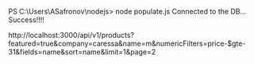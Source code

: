 PS C:\Users\ASafronov\nodejs> node populate.js
Connected to the DB...
Success!!!!

http://localhost:3000/api/v1/products?featured=true&company=caressa&name=m&numericFilters=price-$gte-31&fields=name&sort=name&limit=1&page=2